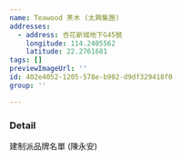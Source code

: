 ```yaml
---
name: Teawood 茶木 (太興集團)
addresses:
  - address: 杏花新城地下G45號
    longitude: 114.2405562
    latitude: 22.2761681
tags: []
previewImageUrl: ''
id: 402e4052-1205-578e-b902-d9df329418f0
group: ''

---
```

### Detail
建制派品牌名單 (陳永安)

